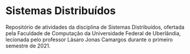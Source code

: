 # Sistemas Distribuídos
Repositório de atividades da disciplina de Sistemas Distribuídos, ofertada pela Faculdade de Computação da Universidade Federal de Uberlândia, lecionada pelo professor Lásaro Jonas Camargos durante o primeiro semestre de 2021.
